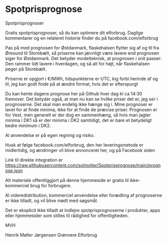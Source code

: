 # Spotprisprognose
Spotprisprognoser

Gratis spotprisprognoser, så du kan optimere dit elforbrug. Daglige kommentarer og en relateret historie finder du på facebook.com/elforbrug

Pas på med prognosen for  Østdanmark, flaskehalsen flytter sig af og til fra Øresund til Storebælt, så priserne kan jævnligt være lavere end prognosen siger for Østdanmark. Det betyder modelteknisk, at prognosen i snit passer: Den rammer lidt lavere i hverdagen, og så alt for højt, når flaskehalsen peger på Storebælt.

Priserne er opgjort i €/MWh, tidspunkterne er UTC, kig forbi herinde af og til, jeg kan godt finde på at ændre format, hvis det er efterspurgt

Du kan hente dagens prognose her på Github hver dag kl ca 14:30 fremover. Det betyder også, at man nu kan se hvilke priser det er, jeg ser i prognoserne. Det skal man endelig ikke hænge sig i. Mine prognoser er lavet for at finde minima, ikke for at finde de præcise priser. Prognosen er for Vest, men generelt er der dog en sammenhæng, så hvis man jagter minima i DK1 så er der minima i DK2 samtidigt, det er bare et betydeligt bedre minimum i DK2. 

Al anvendelse er på egen regning og risiko.

Husk at følge facebook.com/elforbrug, den her leveringsmetode er midlertidig, og ændringer vil blive annonceret her, og på Facebook siden

Link til direkte integration er https://raw.githubusercontent.com/solmoller/Spotprisprognose/main/prognose.json

Alt materiale offentliggjort på denne hjemmeside er gratis til ikke-kommerciel brug for forbrugere.

Al videredistribution, kommerciel anvendelse eller forædling af prognoserne er ikke tilladt, og vil blive mødt med søgsmål.

Det er eksplicit ikke tilladt at indlejre spotprisprognoserne i produkter, apps eller hjemmesider som stilles til rådighed for offentligheden.

MVH

Henrik Møller Jørgensen
Grønnere Elforbrug
